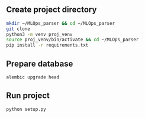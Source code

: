 ## Create project directory
~~~bash
mkdir ~/MLOps_parser && cd ~/MLOps_parser
git clone
python3 -m venv proj_venv
source proj_venv/bin/activate && cd ~/MLOps_parser
pip install -r requirements.txt
~~~
## Prepare database
~~~bash
alembic upgrade head
~~~
## Run project
~~~bash
python setup.py
~~~
